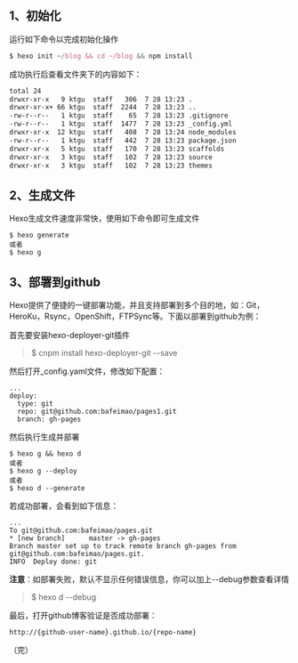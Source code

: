 ## 1、初始化

运行如下命令以完成初始化操作
``` javascript
$ hexo init ~/blog && cd ~/blog && npm install
```

成功执行后查看文件夹下的内容如下：
```sh
total 24
drwxr-xr-x   9 ktgu  staff   306  7 28 13:23 .
drwxr-xr-x+ 66 ktgu  staff  2244  7 28 13:23 ..
-rw-r--r--   1 ktgu  staff    65  7 28 13:23 .gitignore
-rw-r--r--   1 ktgu  staff  1477  7 28 13:23 _config.yml
drwxr-xr-x  12 ktgu  staff   408  7 28 13:24 node_modules
-rw-r--r--   1 ktgu  staff   442  7 28 13:23 package.json
drwxr-xr-x   5 ktgu  staff   170  7 28 13:23 scaffolds
drwxr-xr-x   3 ktgu  staff   102  7 28 13:23 source
drwxr-xr-x   3 ktgu  staff   102  7 28 13:23 themes
```



## 2、生成文件

Hexo生成文件速度非常快，使用如下命令即可生成文件
```
$ hexo generate
或者
$ hexo g
```



## 3、部署到github

Hexo提供了便捷的一键部署功能，并且支持部署到多个目的地，如：Git，HeroKu，Rsync，OpenShift，FTPSync等。下面以部署到github为例：

首先要安装hexo-deployer-git插件
> $ cnpm install hexo-deployer-git --save

然后打开_config.yaml文件，修改如下配置：
```
...
deploy:
  type: git
  repo: git@github.com:bafeimao/pages1.git
  branch: gh-pages  
```
然后执行生成并部署
```
$ hexo g && hexo d
或者
$ hexo g --deploy
或者
$ hexo d --generate
```

若成功部署，会看到如下信息：
```
...
To git@github.com:bafeimao/pages.git
* [new branch]      master -> gh-pages
Branch master set up to track remote branch gh-pages from git@github.com:bafeimao/pages.git.
INFO  Deploy done: git
```

**注意**：如部署失败，默认不显示任何错误信息，你可以加上--debug参数查看详情

> $ hexo d --debug

最后，打开github博客验证是否成功部署：

`http://{github-user-name}.github.io/{repo-name}`



（完）
